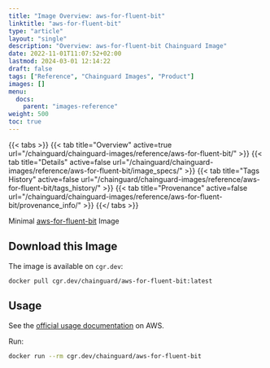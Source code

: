 ```yaml
---
title: "Image Overview: aws-for-fluent-bit"
linktitle: "aws-for-fluent-bit"
type: "article"
layout: "single"
description: "Overview: aws-for-fluent-bit Chainguard Image"
date: 2022-11-01T11:07:52+02:00
lastmod: 2024-03-01 12:14:22
draft: false
tags: ["Reference", "Chainguard Images", "Product"]
images: []
menu: 
  docs: 
    parent: "images-reference"
weight: 500
toc: true
---
```


{{< tabs >}}
{{< tab title="Overview" active=true url="/chainguard/chainguard-images/reference/aws-for-fluent-bit/" >}}
{{< tab title="Details" active=false url="/chainguard/chainguard-images/reference/aws-for-fluent-bit/image_specs/" >}}
{{< tab title="Tags History" active=false url="/chainguard/chainguard-images/reference/aws-for-fluent-bit/tags_history/" >}}
{{< tab title="Provenance" active=false url="/chainguard/chainguard-images/reference/aws-for-fluent-bit/provenance_info/" >}}
{{</ tabs >}}



<!--overview:start-->
Minimal [aws-for-fluent-bit](https://github.com/aws/aws-for-fluent-bit) Image
<!--overview:end-->

<!--getting:start-->
## Download this Image
The image is available on `cgr.dev`:

```
docker pull cgr.dev/chainguard/aws-for-fluent-bit:latest
```
<!--getting:end-->

<!--body:start-->
## Usage

See the [official usage documentation](https://docs.aws.amazon.com/AmazonECS/latest/developerguide/firelens-using-fluentbit.html) on AWS.

Run:

```sh
docker run --rm cgr.dev/chainguard/aws-for-fluent-bit
```
<!--body:end-->

